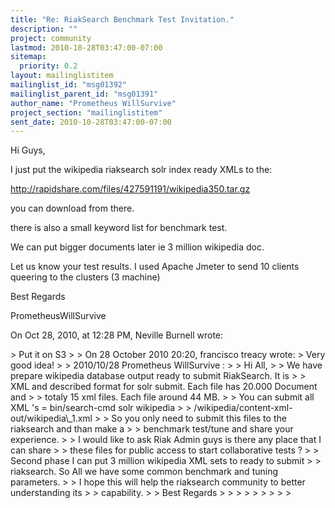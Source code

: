 ```yaml
---
title: "Re: RiakSearch Benchmark Test Invitation."
description: ""
project: community
lastmod: 2010-10-28T03:47:00-07:00
sitemap:
  priority: 0.2
layout: mailinglistitem
mailinglist_id: "msg01392"
mailinglist_parent_id: "msg01391"
author_name: "Prometheus WillSurvive"
project_section: "mailinglistitem"
sent_date: 2010-10-28T03:47:00-07:00
---
```



Hi Guys,

I just put the wikipedia riaksearch solr index ready XMLs to the: 

 http://rapidshare.com/files/427591191/wikipedia350.tar.gz 

you can download from there. 

there is also a small keyword list for benchmark test.

We can put bigger documents later ie 3 million wikipedia doc. 

Let us know your test results. I used Apache Jmeter to send 10 clients queering 
to the clusters (3 machine)

Best Regards

PrometheusWillSurvive

On Oct 28, 2010, at 12:28 PM, Neville Burnell wrote:

&gt; Put it on S3
&gt; 
&gt; On 28 October 2010 20:20, francisco treacy  wrote:
&gt; Very good idea!
&gt; 
&gt; 2010/10/28 Prometheus WillSurvive :
&gt; &gt; Hi All,
&gt; &gt; We have prepare wikipedia database output ready to submit RiakSearch. It is
&gt; &gt; XML and described format for solr submit. Each file has 20.000 Document and
&gt; &gt; totaly 15 xml files. Each file around 44 MB.
&gt; &gt; You can submit all XML 's = bin/search-cmd solr wikipedia
&gt; &gt; /wikipedia/content-xml-out/wikipedia\\_1.xml
&gt; &gt; So you only need to submit this files to the riaksearch and than make a
&gt; &gt; benchmark test/tune and share your experience.
&gt; &gt; I would like to ask Riak Admin guys is there any place that I can share
&gt; &gt; these files for public access to start collaborative tests ?
&gt; &gt; Second phase I can put 3 million wikipedia XML sets to ready to submit
&gt; &gt; riaksearch. So All we have some common benchmark and tuning parameters.
&gt; &gt; I hope this will help the riaksearch community to better understanding its
&gt; &gt; capability.
&gt; &gt; Best Regards
&gt; &gt;
&gt; &gt;
&gt; &gt;
&gt; &gt;
&gt; 
 


